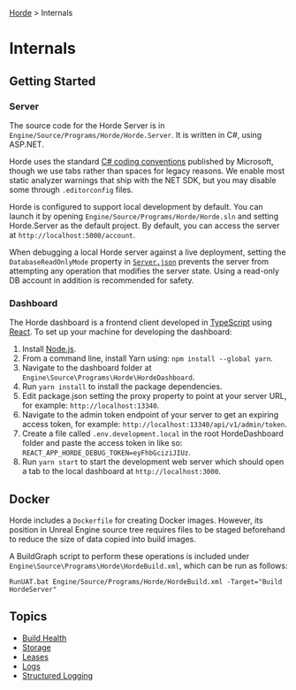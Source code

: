 [Horde](../README.md) > Internals

# Internals

## Getting Started

### Server

The source code for the Horde Server is in `Engine/Source/Programs/Horde/Horde.Server`. It is written in C#, using ASP.NET.

Horde uses the standard
[C# coding conventions](https://learn.microsoft.com/en-us/dotnet/csharp/fundamentals/coding-style/coding-conventions)
published by Microsoft, though we use tabs rather than spaces for legacy reasons. We enable most static analyzer warnings
that ship with the NET SDK, but you may disable some through `.editorconfig` files.

Horde is configured to support local development by default. You can launch it by opening
`Engine/Source/Programs/Horde/Horde.sln` and setting Horde.Server as the default project. 
By default, you can access the server at `http://localhost:5000/account`.

When debugging a local Horde server against a live deployment, setting the `DatabaseReadOnlyMode` property in
[`Server.json`](Deployment/ServerSettings.md) prevents the server from attempting any operation that modifies the server state. 
Using a read-only DB account in addition is recommended for safety.

### Dashboard

The Horde dashboard is a frontend client developed in [TypeScript](https://www.typescriptlang.org) using
[React](https://react.dev/). To set up your machine for developing the dashboard:

1. Install [Node.js](https://nodejs.org/en/download).
2. From a command line, install Yarn using: `npm install --global yarn`.
3. Navigate to the dashboard folder at `Engine\Source\Programs\Horde\HordeDashboard`.
4. Run `yarn install` to install the package dependencies.
5. Edit package.json setting the proxy property to point at your server URL, for example: `http://localhost:13340`.
6. Navigate to the admin token endpoint of your server to get an expiring access token, for example:
   `http://localhost:13340/api/v1/admin/token`.
7. Create a file called `.env.development.local` in the root HordeDashboard folder and paste the access token in like
   so: `REACT_APP_HORDE_DEBUG_TOKEN=eyFhbGciziJIUz`.
8. Run `yarn start` to start the development web server which should open a tab to the local dashboard at
   `http://localhost:3000`.

## Docker

Horde includes a `Dockerfile` for creating Docker images. However, its position in Unreal Engine source tree requires
files to be staged beforehand to reduce the size of data copied into build images.

A BuildGraph script to perform these operations is included under `Engine\Source\Programs\Horde\HordeBuild.xml`, which
can be run as follows:

    RunUAT.bat Engine/Source/Programs/Horde/HordeBuild.xml -Target="Build HordeServer"

## Topics

* [Build Health](Internals/BuildHealth.md)
* [Storage](Internals/Storage.md)
* [Leases](Internals/Leases.md)
* [Logs](Internals/Logs.md)
* [Structured Logging](Internals/StructuredLogging.md)
